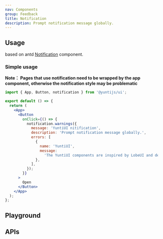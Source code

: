 ```yaml
---
nav: Components
group: Feedback
title: Notification
description: Prompt notification message globally.
---
```


## Usage

based on antd [Notification](https://ant.design/components/notification-cn/) component.

### Simple usage

**Note： Pages that use notification need to be wrapped by the app component, otherwise the notification style may be problematic**

```jsx | pure
import { App, Button, notification } from '@yuntijs/ui';

export default () => {
  return (
    <App>
      <Button
        onClick={() => {
          notification.warnings({
            message: 'YuntiUI nitification',
            description: 'Prompt notification message globally.',
            errors: [
              {
                name: 'YuntiUI',
                message:
                  'The YuntiUI components are inspired by LobeUI and developed based on Antd components, fully compatible with Antd components, and it is recommended to use antd-style as the default css-in-js styling solution.',
              },
            ],
          });
        }}
      >
        Open
      </Button>
    </App>
  );
};
```

<code src="./demos/index.tsx" center></code>

## Playground

<code src="./demos/Playground.tsx" nopadding></code>

## APIs

<API></API>

